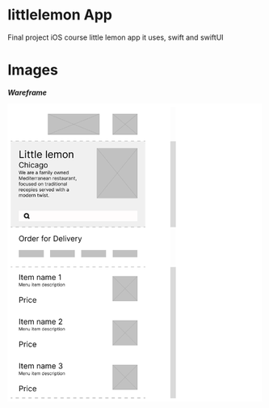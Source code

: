 # littlelemon App

  Final project iOS course little lemon app it uses, swift and swiftUI

# Images

***Wareframe***

<img src="Wareframe.png" alt="drawing"/> &nbsp;&nbsp;&nbsp;&nbsp;
